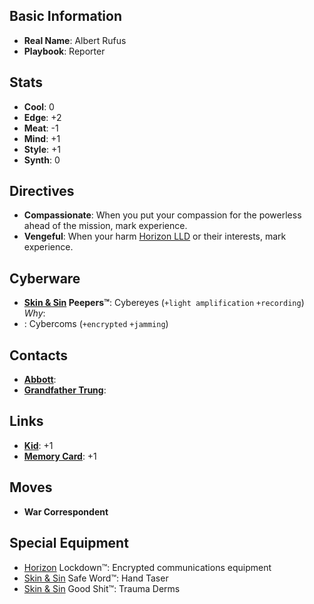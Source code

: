 ## Basic Information
- **Real Name**: Albert Rufus
- **Playbook**: Reporter

## Stats
- **Cool**: 0
- **Edge**: +2
- **Meat**: -1
- **Mind**: +1
- **Style**: +1
- **Synth**: 0

## Directives
- **Compassionate**: When you put your compassion for the powerless ahead of the mission, mark experience.
- **Vengeful**: When your harm [Horizon LLD](HorizonLLD.md) or their interests, mark experience.

## Cyberware
- **[Skin & Sin](SkinAndSin.md) Peepers™**: Cybereyes (`+light amplification` `+recording`)
_Why_: 
- : Cybercoms (`+encrypted` `+jamming`)


## Contacts
- **[Abbott](Abbott)**: 
- **[Grandfather Trung](GrandfatherTrung.md)**: 

## Links
- **[Kid](Kid.md)**: +1
- **[Memory Card](MemoryCard.md)**: +1

## Moves
- **War Correspondent**

## Special Equipment
- [Horizon](HorizonLLD.md) Lockdown™: Encrypted communications equipment
- [Skin & Sin](SkinAndSin.md) Safe Word™: Hand Taser
- [Skin & Sin](SkinAndSin.md) Good Shit™: Trauma Derms
